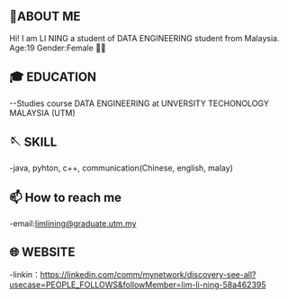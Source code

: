 ## 👋ABOUT ME
Hi! I am LI NING a student of DATA ENGINEERING student from Malaysia.
Age:19
Gender:Female 👩🏻

## 🎓️ EDUCATION
--Studies course DATA ENGINEERING at UNVERSITY TECHONOLOGY MALAYSIA (UTM) 

## 🪡 SKILL
-java, pyhton, c++, communication(Chinese, english, malay) 

## 📫 How to reach me
-email:limlining@graduate.utm.my

## 🌐 WEBSITE
-linkin：https://linkedin.com/comm/mynetwork/discovery-see-all?usecase=PEOPLE_FOLLOWS&followMember=lim-li-ning-58a462395

